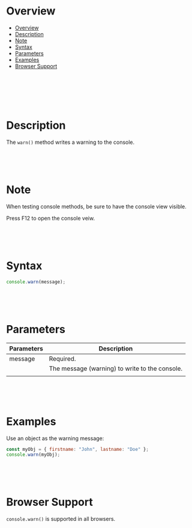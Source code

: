 # Overview

- [Overview](#overview)
- [Description](#description)
- [Note](#note)
- [Syntax](#syntax)
- [Parameters](#parameters)
- [Examples](#examples)
- [Browser Support](#browser-support)

&nbsp;

&nbsp;

&nbsp;

# Description

The `warn()` method writes a warning to the console.

&nbsp;

&nbsp;

# Note

When testing console methods, be sure to have the console view visible.

Press F12 to open the console veiw.

&nbsp;

&nbsp;

# Syntax

```js
console.warn(message);
```

&nbsp;

&nbsp;

# Parameters

| Parameters | Description                                    |
| ---------- | ---------------------------------------------- |
| message    | Required.                                      |
|            | The message (warning) to write to the console. |
|            |                                                |

&nbsp;

&nbsp;

# Examples

Use an object as the warning message:

```js
const myObj = { firstname: "John", lastname: "Doe" };
console.warn(myObj);
```

&nbsp;

&nbsp;

# Browser Support

`console.warn()` is supported in all browsers.
